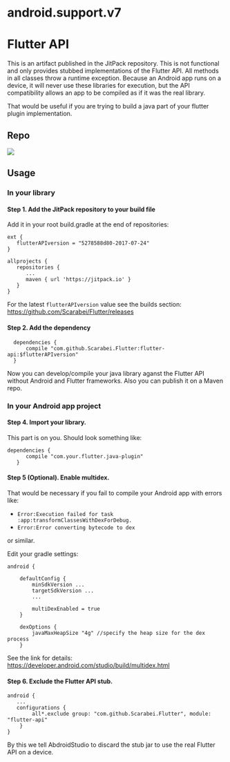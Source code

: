 # android.support.v7

# Flutter API

This is an artifact published in the JitPack repository. This is not functional and only provides stubbed implementations of the Flutter API. All methods in all classes throw a runtime exception. Because an Android app runs on a device, it will never use these libraries for execution, but the API compatibility allows an app to be compiled as if it was the real library.

That would be useful if you are trying to build a java part of your flutter plugin implementation.

## Repo
[![](https://jitpack.io/v/Scarabei/Flutter.svg)](https://jitpack.io/#Scarabei/Flutter)

## Usage

### In your library

#### Step 1. Add the JitPack repository to your build file

Add it in your root build.gradle at the end of repositories:

```	
ext {
   flutterAPIversion = "5278588d80-2017-07-24"
}

allprojects {
   repositories {
      ...
      maven { url 'https://jitpack.io' }
   }
}
```

For the latest ```flutterAPIversion``` value see the builds section: https://github.com/Scarabei/Flutter/releases

#### Step 2. Add the dependency

```
  dependencies {
      compile "com.github.Scarabei.Flutter:flutter-api:$flutterAPIversion"
  }
```
Now you can develop/compile your java library aganst the Flutter API without Android and Flutter frameworks. Also you can publish it on a Maven repo. 


### In your Android app project

#### Step 4. Import your library.

This part is on you. Should look something like:

```
dependencies {
      compile "com.your.flutter.java-plugin"
   }
```

#### Step 5 (Optional). Enable multidex.
That would be necessary if you fail to compile your Android app with errors like:
 - ```Error:Execution failed for task :app:transformClassesWithDexForDebug.```
 - ```Error:Error converting bytecode to dex```

or similar. 

Edit your gradle settings:

```
android {
    
    defaultConfig {
        minSdkVersion ...
        targetSdkVersion ...
        ...

        multiDexEnabled = true
    }

    dexOptions {
        javaMaxHeapSize "4g" //specify the heap size for the dex process
    }
```

See the link for details: https://developer.android.com/studio/build/multidex.html

#### Step 6. Exclude the Flutter API stub.

```
android {
   ...
   configurations {
        all*.exclude group: "com.github.Scarabei.Flutter", module: "flutter-api"
    }
}
```

By this we tell AbdroidStudio to discard the stub jar to use the real Flutter API on a device.


